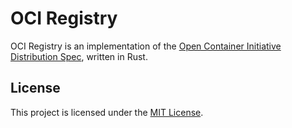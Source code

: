 # OCI Registry
OCI Registry is an implementation of the [Open Container Initiative Distribution Spec](https://github.com/opencontainers/distribution-spec), written in Rust.

## License
This project is licensed under the [MIT License](./LICENSE).